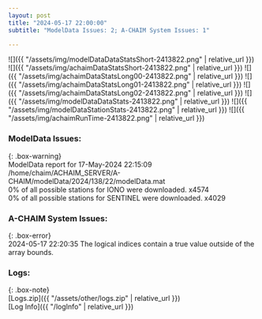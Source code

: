 ```yaml
---
layout: post
title: "2024-05-17 22:00:00"
subtitle: "ModelData Issues: 2; A-CHAIM System Issues: 1"

---
```


![]({{ "/assets/img/modelDataDataStatsShort-2413822.png" | relative_url }})
![]({{ "/assets/img/achaimDataStatsShort-2413822.png" | relative_url }})
![]({{ "/assets/img/achaimDataStatsLong00-2413822.png" | relative_url }})
![]({{ "/assets/img/achaimDataStatsLong01-2413822.png" | relative_url }})
![]({{ "/assets/img/achaimDataStatsLong02-2413822.png" | relative_url }})
![]({{ "/assets/img/modelDataDataStats-2413822.png" | relative_url }})
![]({{ "/assets/img/modelDataStationStats-2413822.png" | relative_url }})
![]({{ "/assets/img/achaimRunTime-2413822.png" | relative_url }})


### ModelData Issues:  
  
{: .box-warning}  
 ModelData report for 17-May-2024 22:15:09   
 /home/chaim/ACHAIM_SERVER/A-CHAIM/modelData/2024/138/22/modelData.mat   
 0% of all possible stations for IONO were downloaded. x4574   
 0% of all possible stations for SENTINEL were downloaded. x4029   
  
### A-CHAIM System Issues:  
  
{: .box-error}  
2024-05-17 22:20:35 The logical indices contain a true value outside of the array bounds.  

### Logs:  
  
{: .box-note}  
[Logs.zip]({{ "/assets/other/logs.zip" | relative_url }})  
[Log Info]({{ "/logInfo" | relative_url }})  
